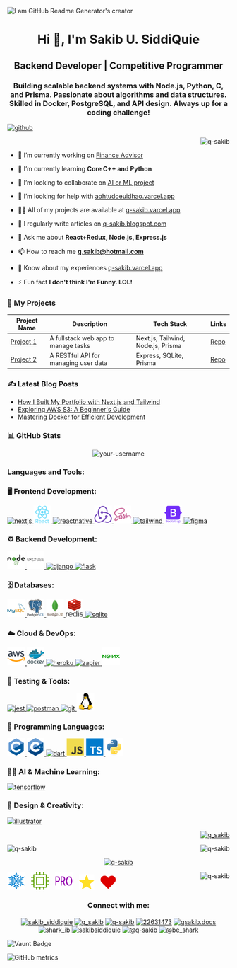 ![I am GitHub Readme Generator's creator](https://pbs.twimg.com/profile_banners/1050429916217466880/1655775506/600x200)
<h1 align="center">Hi 👋, I'm Sakib U. SiddiQuie</h1>
<h2 align="center"><b> Backend Developer | Competitive Programmer</b> </h2>
<h3 align="center">Building scalable backend systems with Node.js, Python, C, and Prisma. Passionate about algorithms and data structures. Skilled in Docker, PostgreSQL, and API design. Always up for a coding challenge!</h3>





[<img src='https://cdn.jsdelivr.net/npm/simple-icons@3.0.1/icons/github.svg' alt='github' height='40'>](https://github.com/q-sakib)
<p align="right">
<img src="https://komarev.com/ghpvc/?username=q-sakib&label=Profile%20views&color=0e75b6&style=flat" alt="q-sakib" />
</p>




- 🔭 I’m currently working on [Finance Advisor](aohtudoiehao.varcel.app)

- 🌱 I’m currently learning **Core C++ and Python**

- 👯 I’m looking to collaborate on [AI or ML project](aohtudoehao.varcel.app)

- 🤝 I’m looking for help with [aohtudoeuidhao.varcel.app](aohtudoeuidhao.varcel.app)

- 👨‍💻 All of my projects are available at [q-sakib.varcel.app](q-sakib.varcel.app)

- 📝 I regularly write articles on [q-sakib.blogspot.com](q-sakib.blogspot.com)

- 💬 Ask me about **React+Redux, Node.js, Express.js**

- 📫 How to reach me **q.sakib@hotmail.com**

- 📄 Know about my experiences [q-sakib.varcel.app](q-sakib.varcel.app)

- ⚡ Fun fact **I don't think I'm Funny. LOL!**

### 🚀 My Projects

| Project Name | Description | Tech Stack | Links |
|--------------|-------------|------------|-------|
| [Project 1](https://github.com/your-username/project-1) | A fullstack web app to manage tasks | Next.js, Tailwind, Node.js, Prisma | [Repo](https://github.com/your-username/project-1) |
| [Project 2](https://github.com/your-username/project-2) | A RESTful API for managing user data | Express, SQLite, Prisma | [Repo](https://github.com/your-username/project-2) |

### ✍️ Latest Blog Posts
- [How I Built My Portfolio with Next.js and Tailwind](https://your-blog-link.com/blog1)
- [Exploring AWS S3: A Beginner's Guide](https://your-blog-link.com/blog2)
- [Mastering Docker for Efficient Development](https://your-blog-link.com/blog3)

### 📊 GitHub Stats
<p align="center">
  <img src="https://github-readme-stats.vercel.app/api?username=your-username&show_icons=true&locale=en" alt="your-username" />
</p>





<h3 align="left">Languages and Tools:</h3>

### 🖥️ Frontend Development:
<p align="left"> 
  <a href="https://nextjs.org/" target="_blank" rel="noreferrer"> 
    <img src="https://cdn.worldvectorlogo.com/logos/nextjs-2.svg" alt="nextjs" width="40" height="40"/> 
  </a> 
  <a href="https://reactjs.org/" target="_blank" rel="noreferrer"> 
    <img src="https://raw.githubusercontent.com/devicons/devicon/master/icons/react/react-original-wordmark.svg" alt="react" width="40" height="40"/> 
  </a> 
  <a href="https://reactnative.dev/" target="_blank" rel="noreferrer"> 
    <img src="https://reactnative.dev/img/header_logo.svg" alt="reactnative" width="40" height="40"/> 
  </a> 
  <a href="https://redux.js.org" target="_blank" rel="noreferrer"> 
    <img src="https://raw.githubusercontent.com/devicons/devicon/master/icons/redux/redux-original.svg" alt="redux" width="40" height="40"/> 
  </a> 
  <a href="https://sass-lang.com" target="_blank" rel="noreferrer"> 
    <img src="https://raw.githubusercontent.com/devicons/devicon/master/icons/sass/sass-original.svg" alt="sass" width="40" height="40"/> 
  </a> 
  <a href="https://tailwindcss.com/" target="_blank" rel="noreferrer"> 
    <img src="https://www.vectorlogo.zone/logos/tailwindcss/tailwindcss-icon.svg" alt="tailwind" width="40" height="40"/> 
  </a> 
  <a href="https://getbootstrap.com" target="_blank" rel="noreferrer"> 
    <img src="https://raw.githubusercontent.com/devicons/devicon/master/icons/bootstrap/bootstrap-plain-wordmark.svg" alt="bootstrap" width="40" height="40"/> 
  </a>
  <a href="https://www.figma.com/" target="_blank" rel="noreferrer"> 
    <img src="https://www.vectorlogo.zone/logos/figma/figma-icon.svg" alt="figma" width="40" height="40"/> 
  </a>
</p>

### ⚙️ Backend Development:
<p align="left"> 
  <a href="https://nodejs.org" target="_blank" rel="noreferrer"> 
    <img src="https://raw.githubusercontent.com/devicons/devicon/master/icons/nodejs/nodejs-original-wordmark.svg" alt="nodejs" width="40" height="40"/> 
  </a> 
  <a href="https://expressjs.com" target="_blank" rel="noreferrer"> 
    <img src="https://raw.githubusercontent.com/devicons/devicon/master/icons/express/express-original-wordmark.svg" alt="express" width="40" height="40"/> 
  </a> 
  <a href="https://www.djangoproject.com/" target="_blank" rel="noreferrer"> 
    <img src="https://cdn.worldvectorlogo.com/logos/django.svg" alt="django" width="40" height="40"/> 
  </a>
  <a href="https://flask.palletsprojects.com/" target="_blank" rel="noreferrer"> 
    <img src="https://www.vectorlogo.zone/logos/pocoo_flask/pocoo_flask-icon.svg" alt="flask" width="40" height="40"/> 
  </a>
</p>

### 🗄️ Databases:
<p align="left">
  <a href="https://www.mysql.com/" target="_blank" rel="noreferrer"> 
    <img src="https://raw.githubusercontent.com/devicons/devicon/master/icons/mysql/mysql-original-wordmark.svg" alt="mysql" width="40" height="40"/> 
  </a>
  <a href="https://www.postgresql.org" target="_blank" rel="noreferrer"> 
    <img src="https://raw.githubusercontent.com/devicons/devicon/master/icons/postgresql/postgresql-original-wordmark.svg" alt="postgresql" width="40" height="40"/> 
  </a>
  <a href="https://www.mongodb.com/" target="_blank" rel="noreferrer"> 
    <img src="https://raw.githubusercontent.com/devicons/devicon/master/icons/mongodb/mongodb-original-wordmark.svg" alt="mongodb" width="40" height="40"/> 
  </a>
  <a href="https://redis.io" target="_blank" rel="noreferrer"> 
    <img src="https://raw.githubusercontent.com/devicons/devicon/master/icons/redis/redis-original-wordmark.svg" alt="redis" width="40" height="40"/> 
  </a> 
  <a href="https://www.sqlite.org/" target="_blank" rel="noreferrer"> 
    <img src="https://www.vectorlogo.zone/logos/sqlite/sqlite-icon.svg" alt="sqlite" width="40" height="40"/> 
  </a>
</p>

### ☁️ Cloud & DevOps:
<p align="left"> 
  <a href="https://aws.amazon.com" target="_blank" rel="noreferrer"> 
    <img src="https://raw.githubusercontent.com/devicons/devicon/master/icons/amazonwebservices/amazonwebservices-original-wordmark.svg" alt="aws" width="40" height="40"/> 
  </a> 
  <a href="https://www.docker.com/" target="_blank" rel="noreferrer"> 
    <img src="https://raw.githubusercontent.com/devicons/devicon/master/icons/docker/docker-original-wordmark.svg" alt="docker" width="40" height="40"/> 
  </a> 
  <a href="https://heroku.com" target="_blank" rel="noreferrer"> 
    <img src="https://www.vectorlogo.zone/logos/heroku/heroku-icon.svg" alt="heroku" width="40" height="40"/> 
  </a>
  <a href="https://zapier.com" target="_blank" rel="noreferrer"> 
    <img src="https://www.vectorlogo.zone/logos/zapier/zapier-icon.svg" alt="zapier" width="40" height="40"/> 
  </a>
  <a href="https://www.nginx.com" target="_blank" rel="noreferrer"> 
    <img src="https://raw.githubusercontent.com/devicons/devicon/master/icons/nginx/nginx-original.svg" alt="nginx" width="40" height="40"/> 
  </a>
</p>

### 🧪 Testing & Tools:
<p align="left">
  <a href="https://jestjs.io" target="_blank" rel="noreferrer"> 
    <img src="https://www.vectorlogo.zone/logos/jestjsio/jestjsio-icon.svg" alt="jest" width="40" height="40"/> 
  </a>
  <a href="https://postman.com" target="_blank" rel="noreferrer"> 
    <img src="https://www.vectorlogo.zone/logos/getpostman/getpostman-icon.svg" alt="postman" width="40" height="40"/> 
  </a> 
  <a href="https://git-scm.com/" target="_blank" rel="noreferrer"> 
    <img src="https://www.vectorlogo.zone/logos/git-scm/git-scm-icon.svg" alt="git" width="40" height="40"/> 
  </a>
  <a href="https://www.linux.org/" target="_blank" rel="noreferrer"> 
    <img src="https://raw.githubusercontent.com/devicons/devicon/master/icons/linux/linux-original.svg" alt="linux" width="40" height="40"/> 
  </a>
</p>

### 🧠 Programming Languages:
<p align="left"> 
  <a href="https://www.cprogramming.com/" target="_blank" rel="noreferrer"> 
    <img src="https://raw.githubusercontent.com/devicons/devicon/master/icons/c/c-original.svg" alt="c" width="40" height="40"/> 
  </a> 
  <a href="https://www.w3schools.com/cpp/" target="_blank" rel="noreferrer"> 
    <img src="https://raw.githubusercontent.com/devicons/devicon/master/icons/cplusplus/cplusplus-original.svg" alt="cplusplus" width="40" height="40"/> 
  </a> 
  <a href="https://dart.dev" target="_blank" rel="noreferrer"> 
    <img src="https://www.vectorlogo.zone/logos/dartlang/dartlang-icon.svg" alt="dart" width="40" height="40"/> 
  </a> 
  <a href="https://developer.mozilla.org/en-US/docs/Web/JavaScript" target="_blank" rel="noreferrer"> 
    <img src="https://raw.githubusercontent.com/devicons/devicon/master/icons/javascript/javascript-original.svg" alt="javascript" width="40" height="40"/> 
  </a> 
  <a href="https://www.typescriptlang.org/" target="_blank" rel="noreferrer"> 
    <img src="https://raw.githubusercontent.com/devicons/devicon/master/icons/typescript/typescript-original.svg" alt="typescript" width="40" height="40"/> 
  </a> 
  <a href="https://www.python.org" target="_blank" rel="noreferrer"> 
    <img src="https://raw.githubusercontent.com/devicons/devicon/master/icons/python/python-original.svg" alt="python" width="40" height="40"/> 
  </a> 
</p>

### 🧑‍💻 AI & Machine Learning:
<p align="left"> 
  <a href="https://www.tensorflow.org" target="_blank" rel="noreferrer"> 
    <img src="https://www.vectorlogo.zone/logos/tensorflow/tensorflow-icon.svg" alt="tensorflow" width="40" height="40"/> 
  </a>
</p>

### 🎨 Design & Creativity:
<p align="left"> 
  <a href="https://www.adobe.com/in/products/illustrator.html" target="_blank" rel="noreferrer"> 
    <img src="https://www.vectorlogo.zone/logos/adobe_illustrator/adobe_illustrator-icon.svg" alt="illustrator" width="40" height="40"/> 
  </a> 
</p>



<p align="right"> <a href="https://twitter.com/q_sakib" target="blank"><img src="https://img.shields.io/twitter/follow/q_sakib?logo=twitter&style=for-the-badge" alt="q_sakib" /></a> </p>



<p><img align="left" src="https://github-readme-stats.vercel.app/api/top-langs?username=q-sakib&show_icons=true&locale=en&layout=compact" alt="q-sakib" /></p>

<p>&nbsp;<img align="right" src="https://github-readme-stats.vercel.app/api?username=q-sakib&show_icons=true&locale=en" alt="q-sakib" /></p>





<p align="center"> <a href="https://github.com/ryo-ma/github-profile-trophy"><img src="https://github-profile-trophy.vercel.app/?username=q-sakib" alt="q-sakib" /></a> </p>




<p align="center">
  <img align="right" src="https://github-readme-streak-stats.herokuapp.com/?user=q-sakib&" alt="q-sakib" />

<a href='https://archiveprogram.github.com/'><img src='https://raw.githubusercontent.com/acervenky/animated-github-badges/master/assets/acbadge.gif' width='40' height='40'></a> <a href='https://docs.github.com/en/developers'><img src='https://raw.githubusercontent.com/acervenky/animated-github-badges/master/assets/devbadge.gif' width='40' height='40'></a> <a href='https://github.com/pricing'><img src='https://raw.githubusercontent.com/acervenky/animated-github-badges/master/assets/pro.gif' width='40' height='40'></a> <a href='https://stars.github.com/'><img src='https://raw.githubusercontent.com/acervenky/animated-github-badges/master/assets/starbadge.gif' width='35' height='35'></a> <a href='https://docs.github.com/en/github/supporting-the-open-source-community-with-github-sponsors'><img src='https://raw.githubusercontent.com/acervenky/animated-github-badges/master/assets/sponsorbadge.gif' width='35' height='35'></a> 
</p>







<h3 align="center">Connect with me:</h3>
<p align="center">
<a href="https://dev.to/sakib_siddiquie" target="blank"><img align="center" src="https://raw.githubusercontent.com/rahuldkjain/github-profile-readme-generator/master/src/images/icons/Social/devto.svg" alt="sakib_siddiquie" height="30" width="40" /></a>
<a href="https://twitter.com/q_sakib" target="blank"><img align="center" src="https://raw.githubusercontent.com/rahuldkjain/github-profile-readme-generator/master/src/images/icons/Social/twitter.svg" alt="q_sakib" height="30" width="40" /></a>
<a href="https://linkedin.com/in/q-sakib" target="blank"><img align="center" src="https://raw.githubusercontent.com/rahuldkjain/github-profile-readme-generator/master/src/images/icons/Social/linked-in-alt.svg" alt="q-sakib" height="30" width="40" /></a>
<a href="https://stackoverflow.com/users/22631473" target="blank"><img align="center" src="https://raw.githubusercontent.com/rahuldkjain/github-profile-readme-generator/master/src/images/icons/Social/stack-overflow.svg" alt="22631473" height="30" width="40" /></a>
<a href="https://fb.com/qsakib.docs" target="blank"><img align="center" src="https://raw.githubusercontent.com/rahuldkjain/github-profile-readme-generator/master/src/images/icons/Social/facebook.svg" alt="qsakib.docs" height="30" width="40" /></a>
<a href="https://instagram.com/shark_ib" target="blank"><img align="center" src="https://raw.githubusercontent.com/rahuldkjain/github-profile-readme-generator/master/src/images/icons/Social/instagram.svg" alt="shark_ib" height="30" width="40" /></a>
<a href="https://www.behance.net/sakibsiddiquie" target="blank"><img align="center" src="https://raw.githubusercontent.com/rahuldkjain/github-profile-readme-generator/master/src/images/icons/Social/behance.svg" alt="sakibsiddiquie" height="30" width="40" /></a>
<a href="https://medium.com/@q-sakib" target="blank"><img align="center" src="https://raw.githubusercontent.com/rahuldkjain/github-profile-readme-generator/master/src/images/icons/Social/medium.svg" alt="@q-sakib" height="30" width="40" /></a>
<a href="https://www.youtube.com/c/@be_shark" target="blank"><img align="center" src="https://raw.githubusercontent.com/rahuldkjain/github-profile-readme-generator/master/src/images/icons/Social/youtube.svg" alt="@be_shark" height="30" width="40" /></a>
</p>









![Vaunt Badge](https://api.vaunt.dev/v1/github/entities/q-sakib/contributions?format=svg&private=true)  

![GitHub metrics](https://metrics.lecoq.io/q-sakib)  


